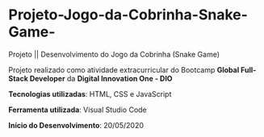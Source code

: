# Projeto-Jogo-da-Cobrinha-Snake-Game-
Projeto || Desenvolvimento do Jogo da Cobrinha (Snake Game)

Projeto realizado como atividade extracurricular do Bootcamp <b>Global Full-Stack Developer</b> da
<b>Digital Innovation One - DIO</b>

<b>Tecnologias utilizadas</b>: HTML, CSS e JavaScript

<b>Ferramenta utilizada</b>: Visual Studio Code

<b>Início do Desenvolvimento</b>: 20/05/2020
